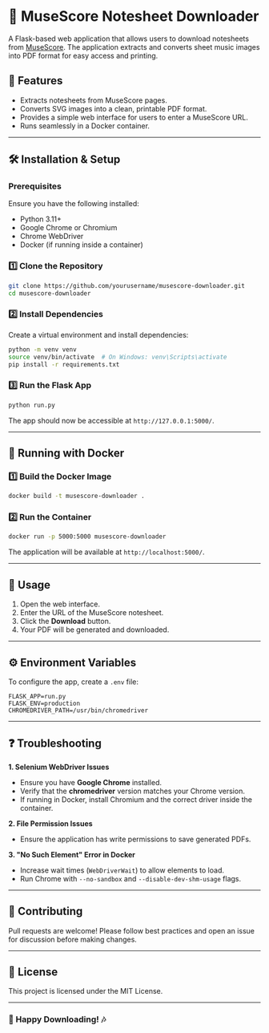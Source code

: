 # 🎼 MuseScore Notesheet Downloader

A Flask-based web application that allows users to download notesheets from [MuseScore](https://musescore.com/). The application extracts and converts sheet music images into PDF format for easy access and printing.

## 🚀 Features
- Extracts notesheets from MuseScore pages.
- Converts SVG images into a clean, printable PDF format.
- Provides a simple web interface for users to enter a MuseScore URL.
- Runs seamlessly in a Docker container.

---

## 🛠 Installation & Setup

### Prerequisites
Ensure you have the following installed:
- Python 3.11+
- Google Chrome or Chromium
- Chrome WebDriver
- Docker (if running inside a container)

### 1️⃣ Clone the Repository
```bash
git clone https://github.com/yourusername/musescore-downloader.git
cd musescore-downloader
```

### 2️⃣ Install Dependencies
Create a virtual environment and install dependencies:
```bash
python -m venv venv
source venv/bin/activate  # On Windows: venv\Scripts\activate
pip install -r requirements.txt
```

### 3️⃣ Run the Flask App
```bash
python run.py
```
The app should now be accessible at `http://127.0.0.1:5000/`.

---

## 🐳 Running with Docker

### 1️⃣ Build the Docker Image
```bash
docker build -t musescore-downloader .
```

### 2️⃣ Run the Container
```bash
docker run -p 5000:5000 musescore-downloader
```

The application will be available at `http://localhost:5000/`.

---

## 📜 Usage
1. Open the web interface.
2. Enter the URL of the MuseScore notesheet.
3. Click the **Download** button.
4. Your PDF will be generated and downloaded.

---

## ⚙️ Environment Variables
To configure the app, create a `.env` file:
```
FLASK_APP=run.py
FLASK_ENV=production
CHROMEDRIVER_PATH=/usr/bin/chromedriver
```

---

## ❓ Troubleshooting
**1. Selenium WebDriver Issues**
   - Ensure you have **Google Chrome** installed.
   - Verify that the **chromedriver** version matches your Chrome version.
   - If running in Docker, install Chromium and the correct driver inside the container.

**2. File Permission Issues**
   - Ensure the application has write permissions to save generated PDFs.

**3. "No Such Element" Error in Docker**
   - Increase wait times (`WebDriverWait`) to allow elements to load.
   - Run Chrome with `--no-sandbox` and `--disable-dev-shm-usage` flags.

---

## 🤝 Contributing
Pull requests are welcome! Please follow best practices and open an issue for discussion before making changes.

---

## 📜 License
This project is licensed under the MIT License.

---

### 🎵 Happy Downloading! 🎶

